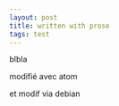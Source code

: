 ```yaml
---
layout: post
title: written with prose
tags: test
---
```


blbla


modifié avec atom

et modif via debian
